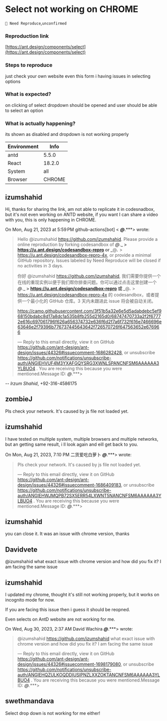 # Select not working on CHROME

`🤔 Need Reproduce`,`unconfirmed`

### Reproduction link

[https://ant.design/components/select](https://ant.design/components/select)

### Steps to reproduce

just check your own website even this form i having issues in selecting options

### What is expected?

on clicking of select dropdown should be opened and user should be able to select an option

### What is actually happening?

its shown as disabled and dropdown is not working properly

| Environment | Info   |
| ----------- | ------ |
| antd        | 5.5.0  |
| React       | 18.2.0 |
| System      | all    |
| Browser     | CHROME |

<!-- generated by ant-design-issue-helper. DO NOT REMOVE -->

## izumshahid

Hi, thanks for sharing the link, am not able to replicate it in
codesnadbox, but it's not even working on ANTD website, if you want I can
share a video with you, this is only happening in CHROME.

On Mon, Aug 21, 2023 at 5:59 PM github-actions[bot] <
**_@_**.\*\*\*> wrote:

> Hello @izumshahid <https://github.com/izumshahid>. Please provide a
> online reproduction by forking codesandbox of **_@_**.**_ > <https://u.ant.design/codesandbox-repro> or _**@**_._** > <https://u.ant.design/codesandbox-repro-4x>, or provide a minimal GitHub
> repository. Issues labeled by Need Reproduce will be closed if no
> activities in 3 days.
>
> 你好 @izumshahid <https://github.com/izumshahid>,
> 我们需要你提供一个在线的重现实例以便于我们帮你排查问题。你可以通过点击这里创建一个 **_@_**.**_ > <https://u.ant.design/codesandbox-repro> 或 _**@**_._** > <https://u.ant.design/codesandbox-repro-4x> 的 codesandbox，或者提供一个最小化的
> GitHub 仓库。3 天内未跟进此 issue 将会被自动关闭。
>
> <https://camo.githubusercontent.com/3f51b5a32e6e5d5adabdebc5ef968150bdabc8d17a8dc1a535b8fb255d2165d0/68747470733a2f2f67772e616c697061796f626a656374732e636f6d2f7a6f732f616e7466696e63646e2f79396b776737445643642f726570726f647563652e676966>
>
> —
> Reply to this email directly, view it on GitHub
> <https://github.com/ant-design/ant-design/issues/44326#issuecomment-1686282428>,
> or unsubscribe
> <https://github.com/notifications/unsubscribe-auth/ANGIEHVUF4M3YXAFGQYSRG3XWNLSPANCNFSM6AAAAAA3YLBUO4>
> .
> You are receiving this because you were mentioned.Message ID:
> **_@_**.\*\*\*>

--
_Irzum Shahid_,
+92-316-4586175

## zombieJ

Pls check your network. It's caused by js file not loaded yet.

## izumshahid

I have tested on multiple system, multiple browsers and multiple networks,
but an getting same result, i ll look again and eill get back to you.

On Mon, Aug 21, 2023, 7:10 PM 二货爱吃白萝卜 **_@_**.\*\*\*> wrote:

> Pls check your network. It's caused by js file not loaded yet.
>
> —
> Reply to this email directly, view it on GitHub
> <https://github.com/ant-design/ant-design/issues/44326#issuecomment-1686409183>,
> or unsubscribe
> <https://github.com/notifications/unsubscribe-auth/ANGIEHWJMQPB72SX5ERR54LXWNT5NANCNFSM6AAAAAA3YLBUO4>
> .
> You are receiving this because you were mentioned.Message ID:
> **_@_**.\*\*\*>

## izumshahid

you can close it. It was an issue with chrome version, thanks

## Davidvete

@izumshahid what exact issue with chrome version and how did you fix it? I am facing the same issue

## izumshahid

I updated my chrome, thought it's still not working properly, but it works
on incognito mode for now.

If you are facing this issue then i guess it should be reopned.

Even selects on AntD website are not working for me.

On Wed, Aug 30, 2023, 2:37 AM David Wachira **_@_**.\*\*\*>
wrote:

> @izumshahid <https://github.com/izumshahid> what exact issue with chrome
> version and how did you fix it? I am facing the same issue
>
> —
> Reply to this email directly, view it on GitHub
> <https://github.com/ant-design/ant-design/issues/44326#issuecomment-1698179080>,
> or unsubscribe
> <https://github.com/notifications/unsubscribe-auth/ANGIEHQZULKOQDDIUSIPNZLXXZOKTANCNFSM6AAAAAA3YLBUO4>
> .
> You are receiving this because you were mentioned.Message ID:
> **_@_**.\*\*\*>

## swethmandava

Select drop down is not working for me either!
